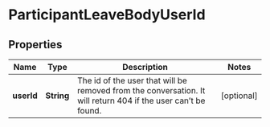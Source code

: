 

# ParticipantLeaveBodyUserId

## Properties

Name | Type | Description | Notes
------------ | ------------- | ------------- | -------------
**userId** | **String** | The id of the user that will be removed from the conversation. It will return 404 if the user can’t be found.  |  [optional]



